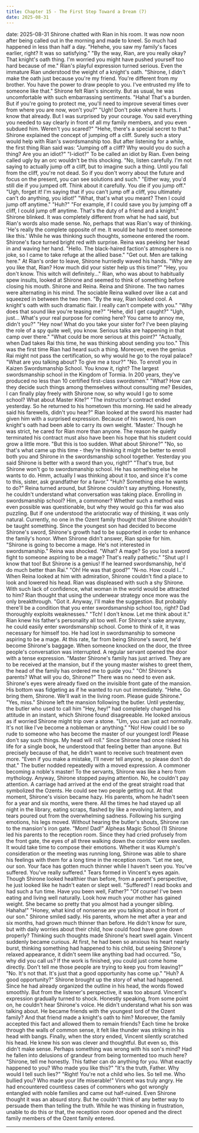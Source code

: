 ```yaml
---
title: Chapter 15 - The First Step Toward a Dream (7)
date: 2025-08-31
---
```


date: 2025-08-31
Shirone chatted with Rian in his room. It was now noon after being called out in the morning and made to kneel. So much had happened in less than half a day.
"Hehehe, you saw my family's faces earlier, right? It was so satisfying."
"By the way, Rian, are you really okay? That knight's oath thing. I'm worried you might have pushed yourself too hard because of me."
Rian's playful expression turned serious. Even the immature Rian understood the weight of a knight's oath.
"Shirone, I didn't make the oath just because you're my friend. You're different from my brother. You have the power to draw people to you. I've entrusted my life to someone like that."
Shirone felt Rian's sincerity. But as usual, he was uncomfortable with such embarrassing sentiments.
"Haha! That's a burden. But if you're going to protect me, you'll need to improve several times over from where you are now, won't you?"
"Ugh! Don't poke where it hurts. I know that already. But I was surprised by your courage. You said everything you needed to say clearly in front of all my family members, and you even subdued him. Weren't you scared?"
"Hehe, there's a special secret to that."
Shirone explained the concept of jumping off a cliff. Surely such a story would help with Rian's swordsmanship too.
But after listening for a while, the first thing Rian said was:
"Jumping off a cliff? Why would you do such a thing? Are you an idiot?"
"I-idiot?"
To be called an idiot by Rian. Even being called ugly by an orc wouldn't be this shocking.
"No, listen carefully. I'm not saying to actually jump off a cliff, but to imagine such a thing. Until you fall from the cliff, you're not dead. So if you don't worry about the future and focus on the present, you can see solutions and such."
"Either way, you'd still die if you jumped off. Think about it carefully. You die if you jump off."
"Ugh, forget it! I'm saying that if you can't jump off a cliff, you ultimately can't do anything, you idiot!"
"What, that's what you meant? Then I could jump off anytime."
"Huh?"
"For example, if I could save you by jumping off a cliff, I could jump off anytime. That's the duty of a friend and a knight."
Shirone blinked. It was completely different from what he had said, but Rian's words also made sense. No, perhaps that was Rian's way of thinking.
'He's really the complete opposite of me. It would be hard to meet someone like this.'
While he was thinking such thoughts, someone entered the room. Shirone's face turned bright red with surprise. Reina was peeking her head in and waving her hand.
"Hello. The black-haired faction's atmosphere is no joke, so I came to take refuge at the allied base."
"Get out. Men are talking here."
At Rian's order to leave, Shirone hurriedly waved his hands.
"Why are you like that, Rian? How much did your sister help us this time?"
"Hey, you don't know. This witch will definitely..."
Rian, who was about to habitually spew insults, looked at Shirone and seemed to think of something before closing his mouth. Shirone and Reina. Reina and Shirone. The two names were alternating in his mind.
The sociable Reina walked over like a cat and squeezed in between the two men.
"By the way, Rian looked cool. A knight's oath with such dramatic flair. I really can't compete with you."
"Why does that sound like you're teasing me?"
"Hehe, did I get caught?"
"Ugh, just... What's your real purpose for coming here? You came to annoy me, didn't you?"
"Hey now! What do you take your sister for? I've been playing the role of a spy quite well, you know. Serious talks are happening in that camp over there."
"What could be more serious at this point?"
"Actually, when Dad takes Rai this time, he was thinking about sending you too."
This was the first time Rian had heard such a thing. Moreover, even the genius Rai might not pass the certification, so why would he go to the royal palace?
"What are you talking about? To give me a tour?"
"No. To enroll you in Kaizen Swordsmanship School. You know it, right? The largest swordsmanship school in the Kingdom of Tormia. In 200 years, they've produced no less than 10 certified first-class swordsmen."
"What? How can they decide such things among themselves without consulting me? Besides, I can finally play freely with Shirone now, so why would I go to some school? What about Master Kite?"
"The instructor's contract ended yesterday. So he returned to his hometown this morning. He said he already said his farewells, didn't you hear?"
Rian looked at the sword his master had given him with a surprised expression. Because of his sword, his own knight's oath had been able to carry its own weight.
'Master.'
Though he was strict, he cared for Rian more than anyone. The reason he quietly terminated his contract must also have been his hope that his student could grow a little more.
"But this is too sudden. What about Shirone?"
"No, so that's what came up this time - they're thinking it might be better to enroll both you and Shirone in the swordsmanship school together. Yesterday you said Shirone is better with a sword than you, right?"
"That's true, but Shirone won't go to swordsmanship school. He has something else he wants to do. Hmm, actually I was thinking about it too, and since it's come to this, sister, ask grandfather for a favor."
"Huh? Something else he wants to do?"
Reina turned around, but Shirone couldn't say anything. Honestly, he couldn't understand what conversation was taking place. Enrolling in swordsmanship school? Him, a commoner? Whether such a method was even possible was questionable, but why they would go this far was also puzzling.
But if one understood the aristocratic way of thinking, it was only natural. Currently, no one in the Ozent family thought that Shirone shouldn't be taught something.
Since the youngest son had decided to become Shirone's sword, Shirone's growth had to be supported in order to enhance the family's honor.
When Shirone didn't answer, Rian spoke for him.
"Shirone is going to become a mage. He's not interested in swordsmanship."
Reina was shocked.
"What? A mage? So you lost a sword fight to someone aspiring to be a mage? That's really pathetic."
"Shut up! I know that too! But Shirone is a genius! If he learned swordsmanship, he'd do much better than Rai."
"Oh! He was that good?"
"N-no. How could I..."
When Reina looked at him with admiration, Shirone couldn't find a place to look and lowered his head.
Rian was displeased with such a shy Shirone. With such lack of confidence, what woman in the world would be attracted to him? Rian thought that using the underwear strategy once more was the only breakthrough.
"Got it. Anyway, I'll make the suggestion. But probably there'll be a condition that you enter swordsmanship school too, right? Dad thoroughly exploits weaknesses."
"Tch! I don't know. Let me think about it."
Rian knew his father's personality all too well. For Shirone's sake anyway, he could easily enter swordsmanship school.
Come to think of it, it was necessary for himself too. He had lost in swordsmanship to someone aspiring to be a mage. At this rate, far from being Shirone's sword, he'd become Shirone's baggage.
When someone knocked on the door, the three people's conversation was interrupted. A regular servant opened the door with a tense expression.
"Master Shirone's family has just arrived. They are to be received at the mansion, but if the young master wishes to greet them, the head of the family has ordered me to guide you."
"Oh! Shirone's parents? What will you do, Shirone?"
There was no need to even ask. Shirone's eyes were already fixed on the invisible front gate of the mansion. His bottom was fidgeting as if he wanted to run out immediately.
"Hehe. Go bring them, Shirone. We'll wait in the living room. Please guide Shirone."
"Yes, miss."
Shirone left the mansion following the butler.
Until yesterday, the butler who used to call him "Hey, hey!" had completely changed his attitude in an instant, which Shirone found disagreeable. He looked anxious as if worried Shirone might trip over a stone.
"Um, you can just act normally. It's not like I've become a nobleman or anything."
"No! How could I be so rude to someone who has become the master of our youngest lord! Please don't say such things. My head will roll."
Since Shirone had once risked his life for a single book, he understood that feeling better than anyone. But precisely because of that, he didn't want to receive such treatment even more.
"Even if you make a mistake, I'll never tell anyone, so please don't do that."
The butler nodded repeatedly with a moved expression. A commoner becoming a noble's master! To the servants, Shirone was like a hero from mythology.
Anyway, Shirone stopped paying attention. No, he couldn't pay attention. A carriage had arrived at the end of the great straight road that symbolized the Ozents.
He could see two people getting out. At that moment, Shirone's vision became hazy.
His parents, whom he hadn't seen for a year and six months, were there. All the times he had stayed up all night in the library, eating scraps, flashed by like a revolving lantern, and tears poured out from the overwhelming sadness.
Following his surging emotions, his legs moved. Without hearing the butler's shouts, Shirone ran to the mansion's iron gate.
"Mom! Dad!"
Alpheas Magic School (1)
Shirone led his parents to the reception room. Since they had cried profusely from the front gate, the eyes of all three walking down the corridor were swollen.
It would take time to compose their emotions. Whether it was Klumph's consideration or the meeting was running long, Shirone was able to share his feelings with them for a long time in the reception room.
"Let me see, our son. Your face has gotten much thinner while I haven't seen you. You've suffered. You've really suffered."
Tears formed in Vincent's eyes again. Though Shirone looked healthier than before, from a parent's perspective, he just looked like he hadn't eaten or slept well.
"Suffered? I read books and had such a fun time. Have you been well, Father?"
"Of course! I've been eating and living well naturally. Look how much your mother has gained weight. She became so pretty that you almost had a younger sibling. Hahaha!"
"Honey, what kind of nonsense are you talking about in front of our son."
Shirone smiled sadly. His parents, whom he met after a year and six months, had grown much thinner than before.
He didn't know for sure, but with daily worries about their child, how could food have gone down properly? Thinking such thoughts made Shirone's heart swell again.
Vincent suddenly became curious. At first, he had been so anxious his heart nearly burst, thinking something had happened to his child, but seeing Shirone's relaxed appearance, it didn't seem like anything bad had occurred.
"So, why did you call us? If the work is finished, you could just come home directly. Don't tell me those people are trying to keep you from leaving?"
"No. It's not that. It's just that a good opportunity has come up."
"Huh? A good opportunity?"
Shirone brought up the story of what had happened. Since he had already organized the outline in his head, the words flowed smoothly. But from the listener's perspective, it was too absurd.
Vincent's expression gradually turned to shock. Honestly speaking, from some point on, he couldn't hear Shirone's voice. He didn't understand what his son was talking about.
He became friends with the youngest lord of the Ozent family? And that friend made a knight's oath to him? Moreover, the family accepted this fact and allowed them to remain friends?
Each time he broke through the walls of common sense, it felt like thunder was striking in his head with bangs. Finally, when the story ended, Vincent silently scratched his head.
He knew his son was clever and thoughtful. But even so, this didn't make sense. Perhaps something was wrong with his son's mind? Had he fallen into delusions of grandeur from being tormented too much here?
"Shirone, tell me honestly. This father can do anything for you. What exactly happened to you? Who made you like this?"
"It's the truth, Father. Why would I tell such lies?"
"Right! You're not a child who lies. So tell me. Who bullied you? Who made your life miserable!"
Vincent was truly angry. He had encountered countless cases of commoners who got wrongly entangled with noble families and came out half-ruined.
Even Shirone thought it was an absurd story. But he couldn't think of any better way to persuade them than telling the truth.
While he was thinking in frustration, unable to do this or that, the reception room door opened and the direct family members of the Ozent family entered.

---
